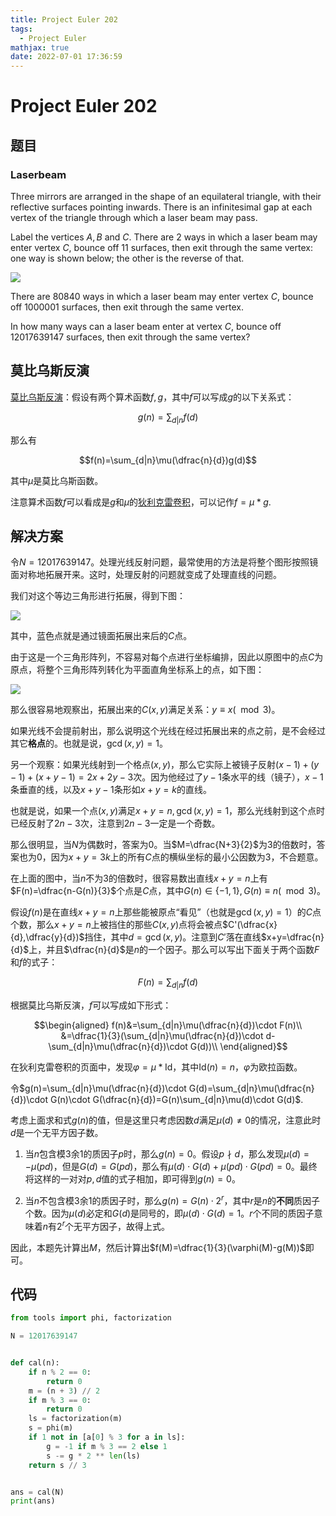 ```yaml
---
title: Project Euler 202
tags:
  - Project Euler
mathjax: true
date: 2022-07-01 17:36:59
---
```


<escape><!-- more --></escape>

# Project Euler 202

## 题目

### Laserbeam

Three mirrors are arranged in the shape of an equilateral triangle, with their reflective surfaces pointing inwards. There is an infinitesimal gap at each vertex of the triangle through which a laser beam may pass.

Label the vertices $A, B$ and $C$. There are $2$ ways in which a laser beam may enter vertex $C$, bounce off $11$ surfaces, then exit through the same vertex: one way is shown below; the other is the reverse of that.

![](../images/p201_laserbeam.gif)

There are $80840$ ways in which a laser beam may enter vertex $C$, bounce off $1000001$ surfaces, then exit through the same vertex.

In how many ways can a laser beam enter at vertex $C$, bounce off $12017639147$ surfaces, then exit through the same vertex?

## 莫比乌斯反演

[莫比乌斯反演](https://en.wikipedia.org/wiki/M%C3%B6bius_inversion_formula)：假设有两个算术函数$f,g$，其中$f$可以写成$g$的以下关系式：

$$g(n)=\sum_{d|n}f(d)$$

那么有

$$f(n)=\sum_{d|n}\mu(\dfrac{n}{d})g(d)$$

其中$\mu$是莫比乌斯函数。

注意算术函数$f$可以看成是$g$和$\mu$的[狄利克雷卷积](https://en.wikipedia.org/wiki/Dirichlet_convolution)，可以记作$f=\mu*g$.

## 解决方案

令$N=12017639147$。处理光线反射问题，最常使用的方法是将整个图形按照镜面对称地拓展开来。这时，处理反射的问题就变成了处理直线的问题。

我们对这个等边三角形进行拓展，得到下图：

![](../images/p202-2.png)

其中，蓝色点就是通过镜面拓展出来后的$C$点。

由于这是一个三角形阵列，不容易对每个点进行坐标编排，因此以原图中的点$C$为原点，将整个三角形阵列转化为平面直角坐标系上的点，如下图：

![](../images/p202-3.png)

那么很容易地观察出，拓展出来的$C(x,y)$满足关系：$y\equiv x(\mod 3)$。

如果光线不会提前射出，那么说明这个光线在经过拓展出来的点之前，是不会经过其它**格点**的。也就是说，$\gcd(x,y)=1$。

另一个观察：如果光线射到一个格点$(x,y)$，那么它实际上被镜子反射$(x-1)+(y-1)+(x+y-1)=2x+2y-3$次。因为他经过了$y-1$条水平的线（镜子），$x-1$条垂直的线，以及$x+y-1$条形如$x+y=k$的直线。

也就是说，如果一个点$(x,y)$满足$x+y=n,\gcd(x,y)=1$，那么光线射到这个点时已经反射了$2n-3$次，注意到$2n-3$一定是一个奇数。

那么很明显，当$N$为偶数时，答案为$0$。当$M=\dfrac{N+3}{2}$为$3$的倍数时，答案也为$0$，因为$x+y=3k$上的所有$C$点的横纵坐标的最小公因数为$3$，不合题意。

在上面的图中，当$n$不为$3$的倍数时，很容易数出直线$x+y=n$上有$F(n)=\dfrac{n-G(n)}{3}$个点是$C$点，其中$G(n)\in\{-1,1\},G(n)\equiv n(\mod 3)$。

假设$f(n)$是在直线$x+y=n$上那些能被原点“看见”（也就是$\gcd(x,y)=1$）的$C$点个数，那么$x+y=n$上被挡住的那些$C(x,y)$点将会被点$C'(\dfrac{x}{d},\dfrac{y}{d})$挡住，其中$d=\gcd(x,y)$。注意到$C'$落在直线$x+y=\dfrac{n}{d}$上，并且$\dfrac{n}{d}$是$n$的一个因子。那么可以写出下面关于两个函数$F$和$f$的式子：

$$F(n)=\sum_{d|n}f(d)$$

根据莫比乌斯反演，$f$可以写成如下形式：

$$\begin{aligned}
f(n)&=\sum_{d|n}\mu(\dfrac{n}{d})\cdot F(n)\\
&=\dfrac{1}{3}(\sum_{d|n}\mu(\dfrac{n}{d})\cdot d-\sum_{d|n}\mu(\dfrac{n}{d})\cdot G(d))\\
\end{aligned}$$

在狄利克雷卷积的页面中，发现$\varphi=\mu*\text{Id}$，其中$\text{Id}(n)=n$，$\varphi$为欧拉函数。

令$g(n)=\sum_{d|n}\mu(\dfrac{n}{d})\cdot G(d)=\sum_{d|n}\mu(\dfrac{n}{d})\cdot G(n)\cdot G(\dfrac{n}{d})=G(n)\sum_{d|n}\mu(d)\cdot G(d)$.

考虑上面求和式$g(n)$的值，但是这里只考虑因数$d$满足$\mu(d)\neq 0$的情况，注意此时$d$是一个无平方因子数。

1. 当$n$包含模$3$余$1$的质因子$p$时，那么$g(n)=0$。假设$p\nmid d$，那么发现$\mu(d)=-\mu(pd)$，但是$G(d)=G(pd)$，那么有$\mu(d)\cdot G(d)+\mu(pd)\cdot G(pd)=0$。最终将这样的一对对$p,d$值的式子相加，即可得到$g(n)=0$。

2. 当$n$不包含模$3$余$1$的质因子时，那么$g(n)=G(n)\cdot 2^r$，其中$r$是$n$的**不同**质因子个数。因为$\mu(d)$必定和$G(d)$是同号的，即$\mu(d)\cdot G(d)=1$。$r$个不同的质因子意味着$n$有$2^r$个无平方因子，故得上式。

因此，本题先计算出$M$，然后计算出$f(M)=\dfrac{1}{3}(\varphi(M)-g(M))$即可。

## 代码

```py
from tools import phi, factorization

N = 12017639147


def cal(n):
    if n % 2 == 0:
        return 0
    m = (n + 3) // 2
    if m % 3 == 0:
        return 0
    ls = factorization(m)
    s = phi(m)
    if 1 not in [a[0] % 3 for a in ls]:
        g = -1 if m % 3 == 2 else 1
        s -= g * 2 ** len(ls)
    return s // 3


ans = cal(N)
print(ans)

```
